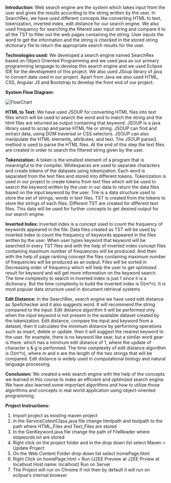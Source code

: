 **Introduction:**
Web search engine are the system which takes input from the user and gives the results according to the string written by the user. In SearchRex, we have used different concepts like converting HTML to text, tokenization, inverted index, edit distance for our search engine. We also used frequency for searching the filtered user input string and compare it to all the TST to filter out the web pages containing the string. User inputs the word to get the information and the string is checked in the stored string dictionary file to return the appropriate search results for the user.

**Technologies used:**
We developed a search engine named SearchRex based on Object Oriented Programming and we used java as our primary programming language to develop this search engine and we used Eclipse IDE for the development of this project. We also used JSoup library of java to convert data used in our project. Apart from Java we also used HTML, CSS, Angular JS and Bootstrap to develop the front end of our project.

**System Flow Diagram:**

![FlowChart](https://github.com/pujansoni/JavaExamples/blob/master/ACC_SearchEngine_Group_1/ACC_SearchEngine_Group_1/WebContent/workflow.jpg)

**HTML to Text:**
We have used JSOUP for converting HTML files into text files which will be used to search the word and to match the string and the html files are returned as output containing that keyword. JSOUP is a java library used to scrap and parse HTML file or string. JSOUP can find and extract data, using DOM traversal or CSS selectors. JSOUP can also manipulate the HTML elements, attributes, and text. The JSOUP parse() method is used to parse the HTML files. At the end of this step the text files are created in order to search the filtered string given by the user.

**Tokenization:**
A token is the smallest element of a program that is meaningful to the compiler. Whitespaces are used to separate characters and create tokens of the datasets using tokenization. Each word is separated from the text files and stored into different tokens. Tokenization is used in our project to create tokens from text files which will be used to search the keyword written by the user in our data to return the data files based on the input keyword by the user. Trie is a data structure used to store the set of strings, words in text files. TST is created from the tokens to store the strings of each files. Different TST are created for different text files. This data will be used for further concepts to get desired output for our search engine. 

**Inverted Index:**
Inverted index is a concept used to count the frequency of keywords appeared in the file. Data files created as TST will be used by inverted index to count the frequency of keywords appeared in the files written by the user. When user types keyword that keyword will be searched in every TST files and with the help of inverted index concept files containing maximum number of frequencies will be produced. And then with the help of page ranking concept the files containing maximum number of frequencies will be produced as an output. Files will be sorted in Decreasing order of frequency which will help the user to get optimized result for keyword and will get more information on the keyword search. The time complexity to search in inverted index is just 1 since it is a dictionary. But the time complexity to build the inverted index is O(m*n). It is most popular data structure used in document retrieval systems.

**Edit Distance:**
In the SearchRex, search engine we have used edit distance as Spellchecker and it also suggests word. It will recommend the string compared to the input. Edit distance algorithm it will be performed only when the input keyword is not present in the available dataset created by the tokenization. Edit distance, compare the input and keyword from a dataset, then it calculates the minimum distance by performing operations such as insert, delete or update. then it will suggest the nearest keyword to the user. for example, there is no keyword like sear, but a similar word gear is there. which has a minimum edit distance of 1, where the update of character s & g is performed. The time complexity of edit distance algorithm is O(m*n), where m and n are the length of the two strings that will be compared. Edit distance is widely used in computational biology and natural language processing.

**Conclusion:**
We created a web search engine with the help of the concepts we learned in this course to make an efficient and optimized search engine. We have also learned some important algorithms and how to utilize those algorithms and concepts in real world application using object-oriented programming.

**Project Instructions:**
1. Import project as existing maven project
2. In the ServiceCotextClass.java file change htmlpath and textpath to the path where HTML_Files and Text_Files are stored
3. In the GenKeyword.java file change the path of FileReader where stopwords.txt are stored
3. Right click on the project folder and in the drop down list select Maven > Update Project
4. On the Web Content Folder drop down list select homePage.html 
5. Right Click on homePage.html > Run (J2EE Preview at J2EE Prview at localhost Host name: localhost) Run on Server 
6. The Project will run on Chrome if not then by default it will run on eclipse's internal browser

